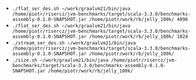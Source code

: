 - `./flat_ser_des.sh ~/work/graalvm21/bin/java /home/piotr/risercz/jvm-benchmarks/target/scala-3.3.0/benchmarks-assembly-0.1.0-SNAPSHOT.jar /home/piotr/work/rb/jelly_100k/ 4096`
- `./flat_ser_des.sh ~/work/graalvm21/bin/java /home/piotr/risercz/jvm-benchmarks/target/scala-3.3.0/benchmarks-assembly-0.1.0-SNAPSHOT.jar /home/piotr/work/rb/jelly_100k/ 1024`
- `./stream_ser_des.sh ~/work/graalvm21/bin/java /home/piotr/risercz/jvm-benchmarks/target/scala-3.3.0/benchmarks-assembly-0.1.0-SNAPSHOT.jar /home/piotr/work/rb/jelly_100k/`
- `./size.sh ~/work/graalvm21/bin/java /home/piotr/risercz/jvm-benchmarks/target/scala-3.3.0/benchmarks-assembly-0.1.0-SNAPSHOT.jar /home/piotr/work/rb/jelly_100k/`
